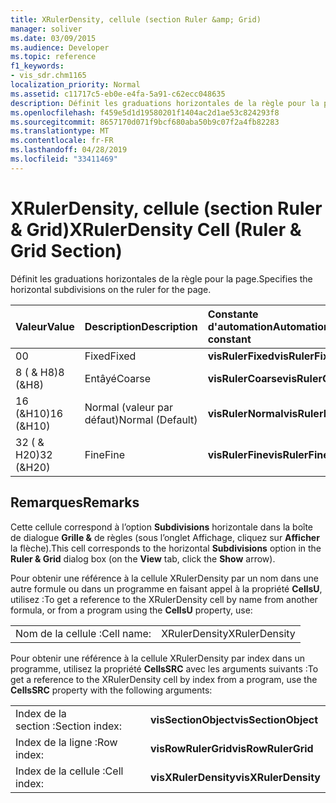 ```yaml
---
title: XRulerDensity, cellule (section Ruler &amp; Grid)
manager: soliver
ms.date: 03/09/2015
ms.audience: Developer
ms.topic: reference
f1_keywords:
- vis_sdr.chm1165
localization_priority: Normal
ms.assetid: c11717c5-eb0e-e4fa-5a91-c62ecc048635
description: Définit les graduations horizontales de la règle pour la page.
ms.openlocfilehash: f459e5d1d19580201f1404ac2d1ae53c824293f8
ms.sourcegitcommit: 8657170d071f9bcf680aba50b9c07f2a4fb82283
ms.translationtype: MT
ms.contentlocale: fr-FR
ms.lasthandoff: 04/28/2019
ms.locfileid: "33411469"
---
```

# <a name="xrulerdensity-cell-ruler-amp-grid-section"></a><span data-ttu-id="34d91-103">XRulerDensity, cellule (section Ruler &amp; Grid)</span><span class="sxs-lookup"><span data-stu-id="34d91-103">XRulerDensity Cell (Ruler &amp; Grid Section)</span></span>

<span data-ttu-id="34d91-104">Définit les graduations horizontales de la règle pour la page.</span><span class="sxs-lookup"><span data-stu-id="34d91-104">Specifies the horizontal subdivisions on the ruler for the page.</span></span>
  
|<span data-ttu-id="34d91-105">**Valeur**</span><span class="sxs-lookup"><span data-stu-id="34d91-105">**Value**</span></span>|<span data-ttu-id="34d91-106">**Description**</span><span class="sxs-lookup"><span data-stu-id="34d91-106">**Description**</span></span>|<span data-ttu-id="34d91-107">**Constante d'automation**</span><span class="sxs-lookup"><span data-stu-id="34d91-107">**Automation constant**</span></span>|
|:-----|:-----|:-----|
|<span data-ttu-id="34d91-108">0</span><span class="sxs-lookup"><span data-stu-id="34d91-108">0</span></span>  <br/> |<span data-ttu-id="34d91-109">Fixed</span><span class="sxs-lookup"><span data-stu-id="34d91-109">Fixed</span></span>  <br/> |<span data-ttu-id="34d91-110">**visRulerFixed**</span><span class="sxs-lookup"><span data-stu-id="34d91-110">**visRulerFixed**</span></span> <br/> |
|<span data-ttu-id="34d91-111">8 ( &amp; H8)</span><span class="sxs-lookup"><span data-stu-id="34d91-111">8 (&amp;H8)</span></span>  <br/> |<span data-ttu-id="34d91-112">Entâyé</span><span class="sxs-lookup"><span data-stu-id="34d91-112">Coarse</span></span>  <br/> |<span data-ttu-id="34d91-113">**visRulerCoarse**</span><span class="sxs-lookup"><span data-stu-id="34d91-113">**visRulerCoarse**</span></span> <br/> |
|<span data-ttu-id="34d91-114">16 (&amp;H10)</span><span class="sxs-lookup"><span data-stu-id="34d91-114">16 (&amp;H10)</span></span>  <br/> |<span data-ttu-id="34d91-115">Normal (valeur par défaut)</span><span class="sxs-lookup"><span data-stu-id="34d91-115">Normal (Default)</span></span>  <br/> |<span data-ttu-id="34d91-116">**visRulerNormal**</span><span class="sxs-lookup"><span data-stu-id="34d91-116">**visRulerNormal**</span></span> <br/> |
|<span data-ttu-id="34d91-117">32 ( &amp; H20)</span><span class="sxs-lookup"><span data-stu-id="34d91-117">32 (&amp;H20)</span></span>  <br/> |<span data-ttu-id="34d91-118">Fine</span><span class="sxs-lookup"><span data-stu-id="34d91-118">Fine</span></span>  <br/> |<span data-ttu-id="34d91-119">**visRulerFine**</span><span class="sxs-lookup"><span data-stu-id="34d91-119">**visRulerFine**</span></span> <br/> |
   
## <a name="remarks"></a><span data-ttu-id="34d91-120">Remarques</span><span class="sxs-lookup"><span data-stu-id="34d91-120">Remarks</span></span>

<span data-ttu-id="34d91-121">Cette cellule correspond à l’option **Subdivisions** horizontale dans  la boîte de dialogue **Grille &amp;** de règles (sous l’onglet Affichage, cliquez sur **Afficher** la flèche).</span><span class="sxs-lookup"><span data-stu-id="34d91-121">This cell corresponds to the horizontal **Subdivisions** option in the **Ruler &amp; Grid** dialog box (on the **View** tab, click the **Show** arrow).</span></span> 
  
<span data-ttu-id="34d91-122">Pour obtenir une référence à la cellule XRulerDensity par un nom dans une autre formule ou dans un programme en faisant appel à la propriété **CellsU**, utilisez :</span><span class="sxs-lookup"><span data-stu-id="34d91-122">To get a reference to the XRulerDensity cell by name from another formula, or from a program using the **CellsU** property, use:</span></span> 
  
|||
|:-----|:-----|
|<span data-ttu-id="34d91-123">Nom de la cellule :</span><span class="sxs-lookup"><span data-stu-id="34d91-123">Cell name:</span></span>  <br/> |<span data-ttu-id="34d91-124">XRulerDensity</span><span class="sxs-lookup"><span data-stu-id="34d91-124">XRulerDensity</span></span>  <br/> |
   
<span data-ttu-id="34d91-125">Pour obtenir une référence à la cellule XRulerDensity par index dans un programme, utilisez la propriété **CellsSRC** avec les arguments suivants :</span><span class="sxs-lookup"><span data-stu-id="34d91-125">To get a reference to the XRulerDensity cell by index from a program, use the **CellsSRC** property with the following arguments:</span></span> 
  
|||
|:-----|:-----|
|<span data-ttu-id="34d91-126">Index de la section :</span><span class="sxs-lookup"><span data-stu-id="34d91-126">Section index:</span></span>  <br/> |<span data-ttu-id="34d91-127">**visSectionObject**</span><span class="sxs-lookup"><span data-stu-id="34d91-127">**visSectionObject**</span></span> <br/> |
|<span data-ttu-id="34d91-128">Index de la ligne :</span><span class="sxs-lookup"><span data-stu-id="34d91-128">Row index:</span></span>  <br/> |<span data-ttu-id="34d91-129">**visRowRulerGrid**</span><span class="sxs-lookup"><span data-stu-id="34d91-129">**visRowRulerGrid**</span></span> <br/> |
|<span data-ttu-id="34d91-130">Index de la cellule :</span><span class="sxs-lookup"><span data-stu-id="34d91-130">Cell index:</span></span>  <br/> |<span data-ttu-id="34d91-131">**visXRulerDensity**</span><span class="sxs-lookup"><span data-stu-id="34d91-131">**visXRulerDensity**</span></span> <br/> |
   

